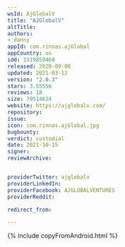 ```yaml
---
wsId: AjGlobalV
title: "AJGlobalV"
altTitle: 
authors:
- danny
appId: com.rinnas.ajGlobal
appCountry: us
idd: 1519859460
released: 2020-09-08
updated: 2021-03-12
version: "2.0.3"
stars: 3.55556
reviews: 18
size: 79514624
website: https://ajglobalv.com/
repository: 
issue: 
icon: com.rinnas.ajGlobal.jpg
bugbounty: 
verdict: custodial
date: 2021-10-15
signer: 
reviewArchive:


providerTwitter: ajglobalv
providerLinkedIn: 
providerFacebook: AJGLOBALVENTURES
providerReddit:  

redirect_from:

---
```



{% include copyFromAndroid.html %}
